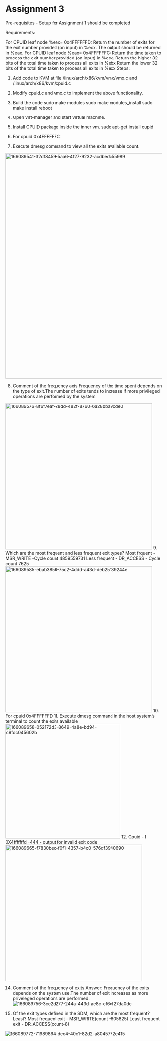 # Assignment 3

Pre-requisites - Setup for Assignment 1 should be completed

Requirements:

For CPUID leaf node %eax= 0x4FFFFFFD: Return the number of exits for the exit number provided (on input) in %ecx. The output should be returned in %eax.
For CPUID leaf node %eax= 0x4FFFFFFC: Return the time taken to process the exit number provided (on input) in %ecx. Return the higher 32 bits of the total time taken to process all exits in %ebx Return the lower 32 bits of the total time taken to process all exits in %ecx
Steps:

1. Add code to KVM at file /linux/arch/x86/kvm/vmx/vmx.c and /linux/arch/x86/kvm/cpuid.c

2. Modify cpuid.c and vmx.c to implement the above functionality.

3. Build the code sudo make modules sudo make modules_install sudo make install reboot

4. Open virt-manager and start virtual machine.

5. Install CPUID package inside the inner vm. sudo apt-get install cupid

6. For cpuid 0x4FFFFFFC

7. Execute dmesg command to view all the exits available count.

<img width="728" alt="166089541-32df8459-5aa6-4f27-9232-acdbeda55989" src="https://user-images.githubusercontent.com/71619460/166091964-4c4720e1-5f3c-45bd-89dd-2e2179091eea.png">

8. Comment of the frequency axis Frequency of the time spent depends on the type of exit.The number of exits tends to increase if more privileged operations are performed by the system
<img width="472" alt="166089576-8f6f7eaf-28dd-482f-8760-6a28bba9cde0" src="https://user-images.githubusercontent.com/71619460/166091998-be57b377-9095-484b-ab25-7f0aeff315b9.png">
9. Which are the most frequent and less frequent exit types? Most frquent - MSR_WRITE -Cycle count 4859559731 Less frequent - DR_ACCESS - Cycle count 7625
<img width="472" alt="166089585-ebab3856-75c2-4ddd-a43d-deb25139244e" src="https://user-images.githubusercontent.com/71619460/166092025-908a9c49-ec7a-42aa-928a-7816571000e2.png">
10. For cpuid 0x4FFFFFFD
11. Execute dmesg command in the host system’s terminal to count the exits available
<img width="370" alt="166089658-052172d3-8649-4a8e-bd94-c9fdc045602b" src="https://user-images.githubusercontent.com/71619460/166092041-4bf658a2-6682-4b9f-aa5e-beec6ff24c99.png">
12. Cpuid - I 0X4fffffffd -444 - output for invalid exit code
<img width="440" alt="166089665-f7830bec-f0f1-4357-b4c0-576df3940690" src="https://user-images.githubusercontent.com/71619460/166092062-878ce032-67a4-4d3d-ba84-e5a2551f062a.png">

14. Comment of the frequency of exits Answer: Frequency of the exits depends on the system use.The number of exit increases as more priveleged operations are performed.
![166089756-3ce2d277-244a-443d-ae8c-cf6cf27da0dc](https://user-images.githubusercontent.com/71619460/166092215-8828b322-ba06-4048-95ae-3677ccbfa717.png)

16. Of the exit types defined in the SDM, which are the most frequent? Least? Most frequent exit - MSR_WRITE(count -605825) Least frequent exit - DR_ACCESS(count-8)

![166089772-71989864-dec4-40c1-82d2-a8045772e415](https://user-images.githubusercontent.com/71619460/166092142-1dc3f359-e775-4c41-a5d1-eebba8c59fea.png)


